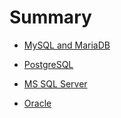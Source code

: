 # Summary

- [MySQL and MariaDB](./mysql/index.md)

- [PostgreSQL](./postgres/index.md)

- [MS SQL Server](./mssql/index.md)

- [Oracle](./oracle/index.md)
